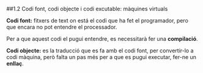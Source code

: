 
##1.2 Codi font, codi objecte i codi excutable: màquines virtuals

**Codi font:** fitxers de text on está el codi que ha fet el programador, pero que encara no pot entendre el processador.

  Per a que aquest codi el pugui entendre, es necessitarà fer una **compilació**.

**Codi objecte:** es la traducció que es fa amb el codi font, per convertir-lo a codi màquina, però falta un pas més per a que es pugui executar, fer-ne un **enllaç**.
